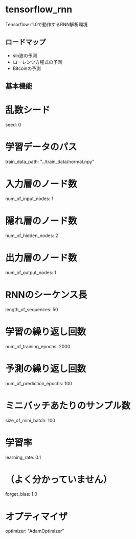 # tensorflow_rnn
Tensorflow r1.0で動作するRNN解析環境

## ロードマップ

* sin波の予測
* ローレンツ方程式の予測
* Bitcoinの予測


## 基本機能
# 乱数シード
seed: 0
# 学習データのパス
train_data_path: "../train_data/normal.npy"
# 入力層のノード数
num_of_input_nodes: 1
# 隠れ層のノード数
num_of_hidden_nodes: 2
# 出力層のノード数
num_of_output_nodes: 1
# RNNのシーケンス長
length_of_sequences: 50
# 学習の繰り返し回数
num_of_training_epochs: 2000
# 予測の繰り返し回数
num_of_prediction_epochs: 100
# ミニバッチあたりのサンプル数
size_of_mini_batch: 100
# 学習率
learning_rate: 0.1
# （よく分かっていません）
forget_bias: 1.0
# オプティマイザ
optimizer: "AdamOptimizer"